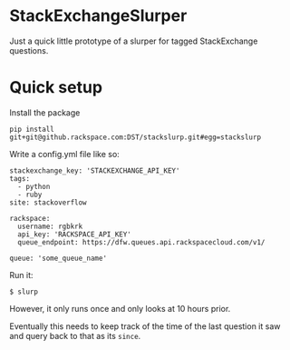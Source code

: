 StackExchangeSlurper
====================

Just a quick little prototype of a slurper for tagged StackExchange questions.

# Quick setup

Install the package

```
pip install git+git@github.rackspace.com:DST/stackslurp.git#egg=stackslurp
```

Write a config.yml file like so:

    stackexchange_key: 'STACKEXCHANGE_API_KEY'
    tags:
      - python
      - ruby
    site: stackoverflow

    rackspace:
      username: rgbkrk
      api_key: 'RACKSPACE_API_KEY'
      queue_endpoint: https://dfw.queues.api.rackspacecloud.com/v1/

    queue: 'some_queue_name'

Run it:

```
$ slurp
```

However, it only runs once and only looks at 10 hours prior.

Eventually this needs to keep track of the time of the last question it saw and query back to that as its `since`.


